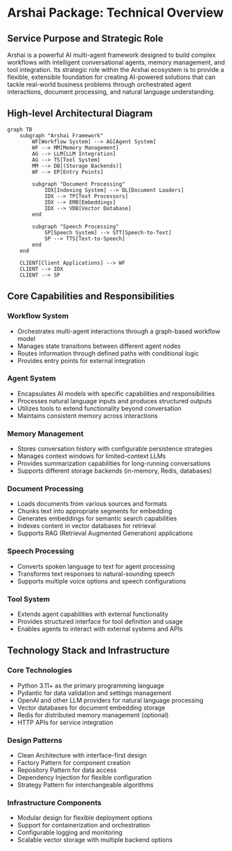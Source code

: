 # Arshai Package: Technical Overview

## Service Purpose and Strategic Role
Arshai is a powerful AI multi-agent framework designed to build complex workflows with intelligent conversational agents, memory management, and tool integration. Its strategic role within the Arshai ecosystem is to provide a flexible, extensible foundation for creating AI-powered solutions that can tackle real-world business problems through orchestrated agent interactions, document processing, and natural language understanding.

## High-level Architectural Diagram

```mermaid
graph TB
    subgraph "Arshai Framework"
        WF[Workflow System] --> AG[Agent System]
        WF --> MM[Memory Management]
        AG --> LLM[LLM Integration]
        AG --> TS[Tool System]
        MM --> DB[(Storage Backends)]
        WF --> EP[Entry Points]
        
        subgraph "Document Processing"
            IDX[Indexing System] --> DL[Document Loaders]
            IDX --> TP[Text Processors]
            IDX --> EMB[Embeddings]
            IDX --> VDB[Vector Database]
        end
        
        subgraph "Speech Processing"
            SP[Speech System] --> STT[Speech-to-Text]
            SP --> TTS[Text-to-Speech]
        end
    end
    
    CLIENT[Client Applications] --> WF
    CLIENT --> IDX
    CLIENT --> SP
```

## Core Capabilities and Responsibilities

### Workflow System
- Orchestrates multi-agent interactions through a graph-based workflow model
- Manages state transitions between different agent nodes
- Routes information through defined paths with conditional logic
- Provides entry points for external integration

### Agent System
- Encapsulates AI models with specific capabilities and responsibilities
- Processes natural language inputs and produces structured outputs
- Utilizes tools to extend functionality beyond conversation
- Maintains consistent memory across interactions

### Memory Management
- Stores conversation history with configurable persistence strategies
- Manages context windows for limited-context LLMs
- Provides summarization capabilities for long-running conversations
- Supports different storage backends (in-memory, Redis, databases)

### Document Processing
- Loads documents from various sources and formats
- Chunks text into appropriate segments for embedding
- Generates embeddings for semantic search capabilities
- Indexes content in vector databases for retrieval
- Supports RAG (Retrieval Augmented Generation) applications

### Speech Processing
- Converts spoken language to text for agent processing
- Transforms text responses to natural-sounding speech
- Supports multiple voice options and speech configurations

### Tool System
- Extends agent capabilities with external functionality
- Provides structured interface for tool definition and usage
- Enables agents to interact with external systems and APIs

## Technology Stack and Infrastructure

### Core Technologies
- Python 3.11+ as the primary programming language
- Pydantic for data validation and settings management
- OpenAI and other LLM providers for natural language processing
- Vector databases for document embedding storage
- Redis for distributed memory management (optional)
- HTTP APIs for service integration

### Design Patterns
- Clean Architecture with interface-first design
- Factory Pattern for component creation
- Repository Pattern for data access
- Dependency Injection for flexible configuration
- Strategy Pattern for interchangeable algorithms

### Infrastructure Components
- Modular design for flexible deployment options
- Support for containerization and orchestration
- Configurable logging and monitoring
- Scalable vector storage with multiple backend options 